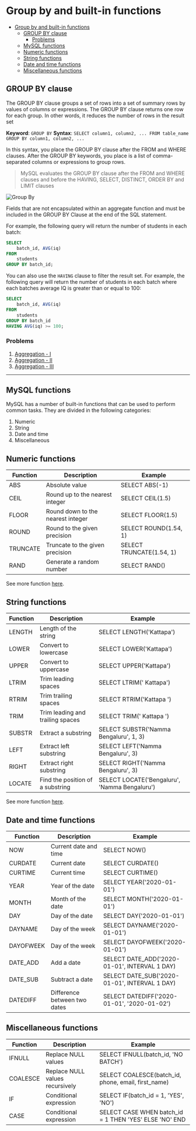 # Group by and built-in functions

- [Group by and built-in functions](#group-by-and-built-in-functions)
  - [GROUP BY clause](#group-by-clause)
    - [Problems](#problems)
  - [MySQL functions](#mysql-functions)
  - [Numeric functions](#numeric-functions)
  - [String functions](#string-functions)
  - [Date and time functions](#date-and-time-functions)
  - [Miscellaneous functions](#miscellaneous-functions)


## GROUP BY clause

The GROUP BY clause groups a set of rows into a set of summary rows by values of columns or expressions. The GROUP BY clause returns one row for each group. In other words, it reduces the number of rows in the result set

**Keyword**: `GROUP BY`
**Syntax**: `SELECT column1, column2, ... FROM table_name GROUP BY column1, column2, ...`

In this syntax, you place the GROUP BY clause after the FROM and WHERE clauses. After the GROUP BY keywords, you place is a list of comma-separated columns or expressions to group rows.

> MySQL evaluates the GROUP BY clause after the FROM and WHERE clauses and before the HAVING, SELECT, DISTINCT, ORDER BY and LIMIT clauses

![Group By](https://www.mysqltutorial.org/wp-content/uploads/2021/07/MySQL-Group-By.svg)

Fields that are not encapsulated within an aggregate function and must be included in the GROUP BY Clause at the end of the SQL statement.

For example, the following query will return the number of students in each batch:

```sql
SELECT 
    batch_id, AVG(iq)
FROM
    students
GROUP BY batch_id;
```

You can also use the `HAVING` clause to filter the result set.
For example, the following query will return the number of students in each batch where each batches average IQ is greater than or equal to 100:
```sql
SELECT 
    batch_id, AVG(iq)
FROM
    students
GROUP BY batch_id
HAVING AVG(iq) >= 100;
```

### Problems
1. [Aggregation - I](https://leetcode.com/problems/duplicate-emails/)
2. [Aggregation - II](https://leetcode.com/problems/customer-placing-the-largest-number-of-orders/)
3. [Aggregation - III](https://leetcode.com/problems/classes-more-than-5-students/)

---

## MySQL functions

MySQL has a number of built-in functions that can be used to perform common tasks.
They are divided in the following categories:
1. Numeric
2. String
3. Date and time
4. Miscellaneous


## Numeric functions

| Function | Description                       | Example                  |
| -------- | --------------------------------- | ------------------------ |
| ABS      | Absolute value                    | SELECT ABS(-1)           |
| CEIL     | Round up to the nearest integer   | SELECT CEIL(1.5)         |
| FLOOR    | Round down to the nearest integer | SELECT FLOOR(1.5)        |
| ROUND    | Round to the given precision      | SELECT ROUND(1.54, 1)    |
| TRUNCATE | Truncate to the given precision   | SELECT TRUNCATE(1.54, 1) |
| RAND     | Generate a random number          | SELECT RAND()            |

See more function [here](https://dev.mysql.com/doc/refman/8.0/en/numeric-functions.html).

## String functions

| Function | Description                      | Example                                       |
| -------- | -------------------------------- | --------------------------------------------- |
| LENGTH   | Length of the string             | SELECT LENGTH('Kattapa')                      |
| LOWER    | Convert to lowercase             | SELECT LOWER('Kattapa')                       |
| UPPER    | Convert to uppercase             | SELECT UPPER('Kattapa')                       |
| LTRIM    | Trim leading spaces              | SELECT LTRIM('  Kattapa')                     |
| RTRIM    | Trim trailing spaces             | SELECT RTRIM('Kattapa  ')                     |
| TRIM     | Trim leading and trailing spaces | SELECT TRIM('  Kattapa  ')                    |
| SUBSTR   | Extract a substring              | SELECT SUBSTR('Namma Bengaluru', 1, 3)        |
| LEFT     | Extract left substring           | SELECT LEFT('Namma Bengaluru', 3)             |
| RIGHT    | Extract right substring          | SELECT RIGHT('Namma Bengaluru', 3)            |
| LOCATE   | Find the position of a substring | SELECT LOCATE('Bengaluru', 'Namma Bengaluru') |

See more function [here](https://dev.mysql.com/doc/refman/8.0/en/string-functions.html).

## Date and time functions

| Function  | Description                  | Example                                       |
| --------- | ---------------------------- | --------------------------------------------- |
| NOW       | Current date and time        | SELECT NOW()                                  |
| CURDATE   | Current date                 | SELECT CURDATE()                              |
| CURTIME   | Current time                 | SELECT CURTIME()                              |
| YEAR      | Year of the date             | SELECT YEAR('2020-01-01')                     |
| MONTH     | Month of the date            | SELECT MONTH('2020-01-01')                    |
| DAY       | Day of the date              | SELECT DAY('2020-01-01')                      |
| DAYNAME   | Day of the week              | SELECT DAYNAME('2020-01-01')                  |
| DAYOFWEEK | Day of the week              | SELECT DAYOFWEEK('2020-01-01')                |
| DATE_ADD  | Add a date                   | SELECT DATE_ADD('2020-01-01', INTERVAL 1 DAY) |
| DATE_SUB  | Subtract a date              | SELECT DATE_SUB('2020-01-01', INTERVAL 1 DAY) |
| DATEDIFF  | Difference between two dates | SELECT DATEDIFF('2020-01-01', '2020-01-02')   |

## Miscellaneous functions

| Function | Description                     | Example                                                |
| -------- | ------------------------------- | ------------------------------------------------------ |
| IFNULL   | Replace NULL values             | SELECT IFNULL(batch_id, 'NO BATCH')                    |
| COALESCE | Replace NULL values recursively | SELECT COALESCE(batch_id, phone, email, first_name)    |
| IF       | Conditional expression          | SELECT IF(batch_id = 1, 'YES', 'NO')                   |
| CASE     | Conditional expression          | SELECT CASE WHEN batch_id = 1 THEN 'YES' ELSE 'NO' END |
